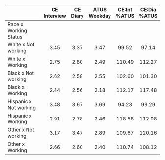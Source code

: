 
|                      | CE<br>Interview |  CE<br>Diary | ATUS<br>Weekday | CE:Int<br>%ATUS | CE:Dia<br>%ATUS |
| -------------------- | :----------: | :----------: | :----------: | :----------: | :----------: |
| Race x Working Status |              |              |              |              |              |
| White x Not working  |         3.45 |         3.37 |         3.47 |        99.52 |        97.14 |
| White x Working      |         2.75 |         2.80 |         2.49 |       110.49 |       112.27 |
| Black x Not working  |         2.62 |         2.58 |         2.55 |       102.60 |       101.30 |
| Black x Working      |         2.44 |         2.56 |         2.18 |       112.17 |       117.48 |
| Hispanic x Not working |         3.48 |         3.67 |         3.69 |        94.23 |        99.29 |
| Hispanic x Working   |         2.91 |         2.78 |         2.46 |       118.58 |       112.98 |
| Other x Not working  |         3.17 |         3.47 |         2.89 |       109.67 |       120.16 |
| Other x Working      |         2.66 |         2.60 |         2.40 |       110.74 |       108.12 |

